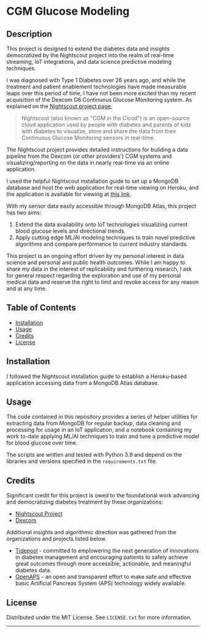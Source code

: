 # CGM Glucose Modeling

## Description

This project is designed to extend the diabetes data and insights democratized by the Nightscout project into the realm of real-time streaming, IoT integrations, and data science predictive modeling techniques. 

I was diagnosed with Type 1 Diabetes over 26 years ago, and while the treatment and patient enablement technologies have made measurable leaps over this period of time, I have not been more excited than my recent acquisition of the Dexcom G6 Continuous Glucose Monitoring system. As explained on the [Nightscout project page](https://nightscout.github.io/),

>Nightscout (also known as "CGM in the Cloud") is an open-source cloud application used by people with diabetes and parents of kids with diabetes to visualize, store and share the data from their Continuous Glucose Monitoring sensors in real-time.
>
The Nightscout project provides detailed instructions for building a data pipeline from the Dexcom (or other providers') CGM systems and visualizing/reporting on the data in nearly real-time via an online application.

I used the helpful Nightscout installation guide to set up a MongoDB database and host the web application for real-time viewing on Heroku, and the application is available for viewing at [this link](https://ryan-cgm-iot.herokuapp.com/).

With my sensor data easily accessible through MongoDB Atlas, this project has two aims:

1. Extend the data availability onto IoT technologies visualizing current blood glucose levels and directional trends.
2. Apply cutting edge ML/AI modeling techniques to train novel predictive algorithms and compare performance to current industry standards.

This project is an ongoing effort driven by my personal interest in data science and personal and public health outcomes. While I am happy to share my data in the interest of replicability and furthering research, I ask for general respect regarding the exploration and use of my personal medical data and reserve the right to limit and revoke access for any reason and at any time.

## Table of Contents

- [Installation](#installation)
- [Usage](#usage)
- [Credits](#credits)
- [License](#license)

## Installation

I followed the Nightscout installation guide to establish a Heroku-based application accessing data from a MongoDB Atlas database.

## Usage

The code contained in this repository provides a series of helper utilities for extracting data from MongoDB for regular backup, data cleaning and processing for usage in an IoT application, and a notebook containing my work to-date applying ML/AI techniques to train and tune a predictive model for blood glucose over time.

The scripts are written and tested with Python 3.9 and depend on the libraries and versions specified in the
`requirements.txt` file.

## Credits

Significant credit for this project is owed to the foundational work advancing and democratizing diabetes treatment by these organizations:

- [Nightscout Project](https://nightscout.github.io/)
- [Dexcom](https://www.dexcom.com/)

Additional insights and algorithmic direction was gathered from the organizations and projects listed below.
- [Tidepool](https://www.tidepool.org/) - committed to emplowering the next generation of innovations in diabetes management and encouraging patients to safely achieve great outcomes through more accessible, actionable, and meaningful diabetes data.
- [OpenAPS](https://openaps.org/) - an open and transparent effort to make safe and effective basic Artificial Pancreas System (APS) technology widely available.

## License

Distributed under the MIT License. See `LICENSE.txt` for more information.

---